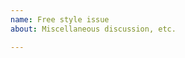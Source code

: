 ```yaml
---
name: Free style issue
about: Miscellaneous discussion, etc.

---
```


<!-- You can write anything here. -->
